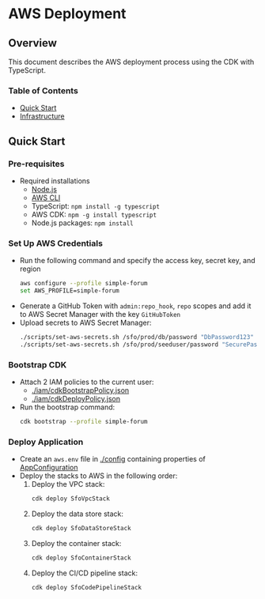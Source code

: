 # AWS Deployment
## Overview
This document describes the AWS deployment process using the CDK with TypeScript.

### Table of Contents
- [Quick Start](#quick-start)
- [Infrastructure](#infrastructure)

## Quick Start
### Pre-requisites
- Required installations
    - [Node.js](https://nodejs.org/en/download/current)
    - [AWS CLI](https://docs.aws.amazon.com/cli/latest/userguide/getting-started-install.html#getting-started-install-instructions)
    - TypeScript: `npm install -g typescript`
    - AWS CDK: `npm -g install typescript`
    - Node.js packages: `npm install`

### Set Up AWS Credentials
- Run the following command and specify the access key, secret key, and region
    ```bash
    aws configure --profile simple-forum
    set AWS_PROFILE=simple-forum
    ```
- Generate a GitHub Token with `admin:repo_hook`, `repo` scopes and add it to AWS Secret Manager with the key `GitHubToken`
- Upload secrets to AWS Secret Manager:
    ```bash
    ./scripts/set-aws-secrets.sh /sfo/prod/db/password "DbPassword123"
    ./scripts/set-aws-secrets.sh /sfo/prod/seeduser/password "SecurePassword123@@"
    ```

### Bootstrap CDK
- Attach 2 IAM policies to the current user:
    - [./iam/cdkBootstrapPolicy.json](iam/cdkBootstrapPolicy.json)
    - [./iam/cdkDeployPolicy.json](iam/cdkDeployPolicy.json)
- Run the bootstrap command:
    ```bash
    cdk bootstrap --profile simple-forum
    ```

### Deploy Application
- Create an `aws.env` file in [./config](./config/) containing properties of [AppConfiguration](./config/appConfiguration.ts)
- Deploy the stacks to AWS in the following order:
    1. Deploy the VPC stack:
        ```bash
        cdk deploy SfoVpcStack
        ```
    2. Deploy the data store stack:
        ```bash
        cdk deploy SfoDataStoreStack
        ```
    3. Deploy the container stack:
        ```bash
        cdk deploy SfoContainerStack
        ```
    4. Deploy the CI/CD pipeline stack:
        ```bash
        cdk deploy SfoCodePipelineStack
        ```
